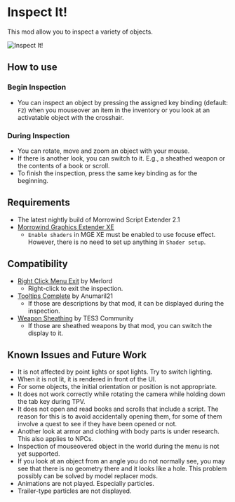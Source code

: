# Inspect It!
This mod allow you to inspect a variety of objects.

![Inspect It!](InspectIt.gif)

## How to use
### Begin Inspection
- You can inspect an object by pressing the assigned key binding (default: `F2`) when you mouseover an item in the inventory or you look at an activatable object with the crosshair.

### During Inspection
- You can rotate, move and zoom an object with your mouse.
- If there is another look, you can switch to it. E.g., a sheathed weapon or the contents of a book or scroll.
- To finish the inspection, press the same key binding as for the beginning.

## Requirements
- The latest nightly build of Morrowind Script Extender 2.1
- [Morrowind Graphics Extender XE](https://www.nexusmods.com/morrowind/mods/41102)
    - `Enable shaders` in MGE XE must be enabled to use focuse effect. However, there is no need to set up anything in `Shader setup`.

## Compatibility
- [Right Click Menu Exit](https://www.nexusmods.com/morrowind/mods/48458) by Merlord
  - Right-click to exit the inspection.
- [Tooltips Complete](https://www.nexusmods.com/morrowind/mods/46842) by Anumaril21
  - If those are descriptions by that mod, it can be displayed during the inspection.
- [Weapon Sheathing](https://www.nexusmods.com/morrowind/mods/46069) by TES3 Community
  - If those are sheathed weapons by that mod, you can switch the display to it.

## Known Issues and Future Work
- It is not affected by point lights or spot lights. Try to switch lighting.
- When it is not lit, it is rendered in front of the UI.
- For some objects, the initial orientation or position is not appropriate.
- It does not work correctly while rotating the camera while holding down the tab key during TPV.
- It does not open and read books and scrolls that include a script. The reason for this is to avoid accidentally opening them, for some of them involve a quest to see if they have been opened or not.
- Another look at armor and clothing with body parts is under research. This also applies to NPCs.
- Inspection of mouseovered object in the world during the menu is not yet supported.
- If you look at an object from an angle you do not normally see, you may see that there is no geometry there and it looks like a hole. This problem possibly can be solved by model replacer mods.
- Animations are not played. Especially particles.
- Trailer-type particles are not displayed.

